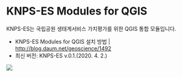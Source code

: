 KNPS-ES Modules for QGIS
========================
   
   
KNPS-ES는 국립공원 생태계서비스 가치평가를 위한 QGIS 통합 모듈입니다.
    
* KNPS-ES Modules for QGIS 설치 방법 | http://blog.daum.net/geoscience/1492   
* 최신 버전: KNPS-ES v.0.1.(2020. 4. 2.)
<img src="https://github.com/osgeokr/KNPS-InVEST/blob/master/HABITAT_QUAL.png">
